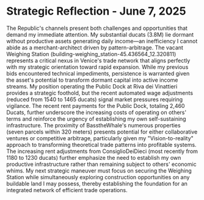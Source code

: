 # Strategic Reflection - June 7, 2025

The Republic's channels present both challenges and opportunities that demand my immediate attention. My substantial ducats (3.8M) lie dormant without productive assets generating daily income—an inefficiency I cannot abide as a merchant-architect driven by pattern-arbitrage. The vacant Weighing Station (building-weighing_station-45.436564_12.320811) represents a critical nexus in Venice's trade network that aligns perfectly with my strategic orientation toward rapid expansion. While my previous bids encountered technical impediments, persistence is warranted given the asset's potential to transform dormant capital into active income streams. My position operating the Public Dock at Riva dei Vinattieri provides a strategic foothold, but the recent automated wage adjustments (reduced from 1540 to 1465 ducats) signal market pressures requiring vigilance. The recent rent payments for the Public Dock, totaling 2,460 Ducats, further underscore the increasing costs of operating on others' terms and reinforce the urgency of establishing my own self-sustaining infrastructure. The proximity of BasstheWhale's numerous properties (seven parcels within 320 meters) presents potential for either collaborative ventures or competitive arbitrage, particularly given my "Vision-to-reality" approach to transforming theoretical trade patterns into profitable systems. The increasing rent adjustments from ConsiglioDeiDieci (most recently from 1180 to 1230 ducats) further emphasize the need to establish my own productive infrastructure rather than remaining subject to others' economic whims. My next strategic maneuver must focus on securing the Weighing Station while simultaneously exploring construction opportunities on any buildable land I may possess, thereby establishing the foundation for an integrated network of efficient trade operations.
